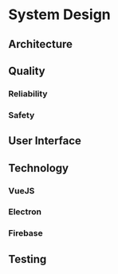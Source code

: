 <!-- Goal: 2000 Words -->
# System Design
<!-- The chapter should describe the applications on a high level. Not the implementation. No languages and no code! -->

## Architecture

<!-- What is the architecture of this application? -->
  <!-- What do books recommend on how a good system architecture should look like? -->

<!-- How are the connections between the different Application modeled? -->

<!-- How should the application data be modeled? -->

<!-- Does the software needs to be scalable? -->

<!-- What should be the maximum cost of the ecostytem? -->

## Quality

<!-- What qualitiy / security standards need to be set? -->
  <!-- What defines a software to be of high quality? - See:  Ensuring the Software Quality for Critical Infrastructure Objects -->
  
  <!-- What happens when there is no network connection? -->

### Reliability

<!-- How should issues and crashes be handled? -->
<!-- What Fallback is there in case of a malfuntion or a complete system outage? -->

### Safety
  <!-- What are common errors that need to be prevented? e.g. User error (Incorrect use), Network Connectivity -->
  <!-- How is the application protected against hackers? -->
  <!-- What attack surfaces does the application poses? -->
  <!-- What are the consquences of someone breaching different parts of the system -->
  <!-- How can this be prevented? -->

  <!-- How is future provness guaranteed? -->

## User Interface
<!-- How should the UI function? -->
<!-- How can incorrect usage of the application be prevented? How does the UI reflect these protections? -->
<!-- What DevOps Pipelines need to be developed? -->

## Technology
<!-- What technologies / libraries have been used? -->
  <!-- What part of the application is each software used for? -->
  <!-- What are the benefits / disadvantages of the technology used? -->

### VueJS

### Electron

### Firebase
<!-- What database should be used? What features should it poses? -->
  <!-- How is logging of changes enabled? -->

## Testing
<!-- What is static Code Quality Analysis? How does it work? -->
<!-- What parts of the application need testing scripts in order to continously check their correct behaviour? -->
